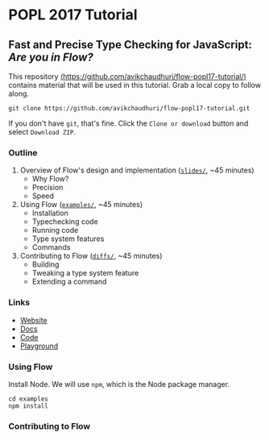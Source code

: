 # POPL 2017 Tutorial

## Fast and Precise Type Checking for JavaScript: *Are you in Flow?*

This repository [(https://github.com/avikchaudhuri/flow-popl17-tutorial/)](https://github.com/avikchaudhuri/flow-popl17-tutorial/) contains material that will be used in this tutorial. Grab a local copy to follow along.

```
git clone https://github.com/avikchaudhuri/flow-popl17-tutorial.git
```

If you don't have `git`, that's fine. Click the `Clone or download` button and select `Download ZIP`.


### Outline

1. Overview of Flow's design and implementation ([`slides/`](slides/), ~45 minutes)
   * Why Flow?
   * Precision
   * Speed
2. Using Flow ([`examples/`](examples/), ~45 minutes)
   * Installation
   * Typechecking code
   * Running code
   * Type system features
   * Commands
3. Contributing to Flow ([`diffs/`](examples/), ~45 minutes)
   * Building
   * Tweaking a type system feature
   * Extending a command
   
### Links

* [Website](https://flowtype.org/)
* [Docs](https://flowtype.org/docs/getting-started.html#_)
* [Code](https://github.com/facebook/flow)
* [Playground](https://flowtype.org/try/)

### Using Flow

Install Node. We will use `npm`, which is the Node package manager.

```
cd examples
npm install
```

### Contributing to Flow
